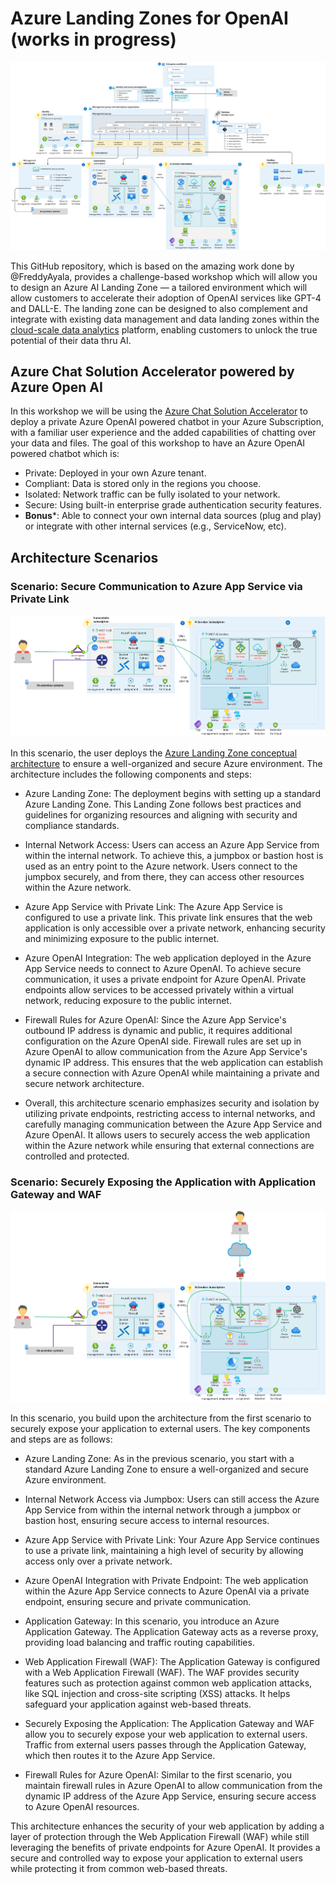 # Azure Landing Zones for OpenAI (works in progress)

![Azure AI Landing Zone](AIArchitecture.png "Azure AI Landing Zone")

This GitHub repository, which is based on the amazing work done by @FreddyAyala, provides a challenge-based workshop which will allow you to design an Azure AI Landing Zone — a tailored environment which will allow customers to accelerate their adoption of OpenAI services like GPT-4 and DALL-E. The landing zone can be designed to also complement and integrate with existing data management and data landing zones within the [cloud-scale data analytics](https://learn.microsoft.com/en-us/azure/cloud-adoption-framework/scenarios/cloud-scale-analytics/) platform, enabling customers to unlock the true potential of their data thru AI.

## Azure Chat Solution Accelerator powered by Azure Open AI

In this workshop we will be using the [Azure Chat Solution Accelerator](https://github.com/microsoft/azurechat/tree/main) to deploy a private Azure OpenAI powered chatbot in your Azure Subscription, with a familiar user experience and the added capabilities of chatting over your data and files. The goal of this workshop to have an Azure OpenAI powered chatbot which is:

- Private: Deployed in your own Azure tenant.
- Compliant: Data is stored only in the regions you choose.
- Isolated: Network traffic can be fully isolated to your network.
- Secure: Using built-in enterprise grade authentication security features.
- **Bonus***: Able to connect your own internal data sources (plug and play) or integrate with other internal services (e.g., ServiceNow, etc).

## Architecture Scenarios

### Scenario: Secure Communication to Azure App Service via Private Link

![Azure AI Landing Zone](AILZScenario2.png "Azure AI Landing Zone")

In this scenario, the user deploys the [Azure Landing Zone conceptual architecture](https://learn.microsoft.com/en-us/azure/cloud-adoption-framework/ready/landing-zone/#azure-landing-zone-architecture) to ensure a well-organized and secure Azure environment. The architecture includes the following components and steps:

- Azure Landing Zone: The deployment begins with setting up a standard Azure Landing Zone. This Landing Zone follows best practices and guidelines for organizing resources and aligning with security and compliance standards.

- Internal Network Access: Users can access an Azure App Service from within the internal network. To achieve this, a jumpbox or bastion host is used as an entry point to the Azure network. Users connect to the jumpbox securely, and from there, they can access other resources within the Azure network.

- Azure App Service with Private Link: The Azure App Service is configured to use a private link. This private link ensures that the web application is only accessible over a private network, enhancing security and minimizing exposure to the public internet.

- Azure OpenAI Integration: The web application deployed in the Azure App Service needs to connect to Azure OpenAI. To achieve secure communication, it uses a private endpoint for Azure OpenAI. Private endpoints allow services to be accessed privately within a virtual network, reducing exposure to the public internet.

- Firewall Rules for Azure OpenAI: Since the Azure App Service's outbound IP address is dynamic and public, it requires additional configuration on the Azure OpenAI side. Firewall rules are set up in Azure OpenAI to allow communication from the Azure App Service's dynamic IP address. This ensures that the web application can establish a secure connection with Azure OpenAI while maintaining a private and secure network architecture.

- Overall, this architecture scenario emphasizes security and isolation by utilizing private endpoints, restricting access to internal networks, and carefully managing communication between the Azure App Service and Azure OpenAI. It allows users to securely access the web application within the Azure network while ensuring that external connections are controlled and protected.

### Scenario: Securely Exposing the Application with Application Gateway and WAF

![Azure AI Landing Zone](AILZScenario1.png "Azure AI Landing Zone")

In this scenario, you build upon the architecture from the first scenario to securely expose your application to external users. The key components and steps are as follows:

- Azure Landing Zone: As in the previous scenario, you start with a standard Azure Landing Zone to ensure a well-organized and secure Azure environment.

- Internal Network Access via Jumpbox: Users can still access the Azure App Service from within the internal network through a jumpbox or bastion host, ensuring secure access to internal resources.

- Azure App Service with Private Link: Your Azure App Service continues to use a private link, maintaining a high level of security by allowing access only over a private network.

- Azure OpenAI Integration with Private Endpoint: The web application within the Azure App Service connects to Azure OpenAI via a private endpoint, ensuring secure and private communication.

- Application Gateway: In this scenario, you introduce an Azure Application Gateway. The Application Gateway acts as a reverse proxy, providing load balancing and traffic routing capabilities.

- Web Application Firewall (WAF): The Application Gateway is configured with a Web Application Firewall (WAF). The WAF provides security features such as protection against common web application attacks, like SQL injection and cross-site scripting (XSS) attacks. It helps safeguard your application against web-based threats.

- Securely Exposing the Application: The Application Gateway and WAF allow you to securely expose your web application to external users. Traffic from external users passes through the Application Gateway, which then routes it to the Azure App Service.

- Firewall Rules for Azure OpenAI: Similar to the first scenario, you maintain firewall rules in Azure OpenAI to allow communication from the dynamic IP address of the Azure App Service, ensuring secure access to Azure OpenAI resources.

This architecture enhances the security of your web application by adding a layer of protection through the Web Application Firewall (WAF) while still leveraging the benefits of private endpoints for Azure OpenAI. It provides a secure and controlled way to expose your application to external users while protecting it from common web-based threats.
